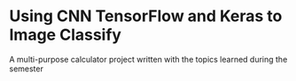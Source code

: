 # Using CNN TensorFlow and Keras to Image Classify
A multi-purpose calculator project written with the topics learned during the semester
